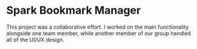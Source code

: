 # Spark Bookmark Manager

This project was a collaborative effort. I worked on the main functionality alongside one team member, while another member of our group handled all of the UI/UX design.

